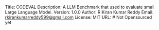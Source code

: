 Title: CODEVAL
Description: A LLM Benchmark that used to evaluate small Large Language Model.
Version: 1.0.0
Author: R Kiran Kumar Reddy
Email: rkirankumarreddy599@gmail.com
License: MIT
URL: # Not Opensourced yet

